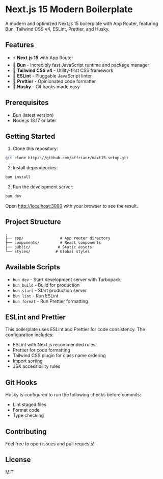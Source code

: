 

# Next.js 15 Modern Boilerplate

A modern and optimized Next.js 15 boilerplate with App Router, featuring Bun, Tailwind CSS v4, ESLint, Prettier, and Husky.

## Features

- ⚡️ **Next.js 15** with App Router
- 🏃 **Bun** - Incredibly fast JavaScript runtime and package manager
- 💎 **Tailwind CSS v4** - Utility-first CSS framework
- 📏 **ESLint** - Pluggable JavaScript linter
- 💖 **Prettier** - Opinionated code formatter
- 🐶 **Husky** - Git hooks made easy

## Prerequisites

- Bun (latest version)
- Node.js 18.17 or later

## Getting Started

1. Clone this repository:
```bash
git clone https://github.com/affrianr/next15-setup.git
```

2. Install dependencies:
```bash
bun install
```

3. Run the development server:
```bash
bun dev
```

Open [http://localhost:3000](http://localhost:3000) with your browser to see the result.

## Project Structure

```plaintext
.
├── app/                # App router directory
├── components/         # React components
├── public/            # Static assets
└── styles/           # Global styles
```

## Available Scripts

- `bun dev` - Start development server with Turbopack
- `bun build` - Build for production
- `bun start` - Start production server
- `bun lint` - Run ESLint
- `bun format` - Run Prettier formatting

## ESLint and Prettier

This boilerplate uses ESLint and Prettier for code consistency. The configuration includes:

- ESLint with Next.js recommended rules
- Prettier for code formatting
- Tailwind CSS plugin for class name ordering
- Import sorting
- JSX accessibility rules

## Git Hooks

Husky is configured to run the following checks before commits:

- Lint staged files
- Format code
- Type checking

## Contributing

Feel free to open issues and pull requests!

## License

MIT
